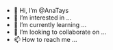 - 👋 Hi, I’m @AnaTays
- 👀 I’m interested in ...
- 🌱 I’m currently learning ...
- 💞️ I’m looking to collaborate on ...
- 📫 How to reach me ...

<!---
AnaTays/AnaTays is a ✨ special ✨ repository because its `README.md` (this file) appears on your GitHub profile.
You can click the Preview link to take a look at your changes.
--->
